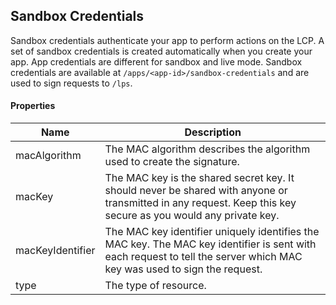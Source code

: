 ## Sandbox Credentials

Sandbox credentials authenticate your app to perform actions on the LCP. A set of sandbox credentials is created automatically when you create your app. App credentials are different for sandbox and live mode. Sandbox credentials are available at `/apps/<app-id>/sandbox-credentials` and are used to sign requests to `/lps`.

#### Properties

<table>
    <thead>
        <tr>
            <th>Name</th>
            <th>Description</th>
        </tr>
    </thead>
    <tbody>
        <tr>
            <td>macAlgorithm</td>
            <td>The MAC algorithm describes the algorithm used to create the signature.</td>
        </tr>
        <tr>
            <td>macKey</td>
            <td>The MAC key is the shared secret key. It should never be shared with anyone or transmitted in any request. Keep this key secure as you would any private key.</td>
        </tr>
        <tr>
            <td>macKeyIdentifier</td>
            <td>The MAC key identifier uniquely identifies the MAC key. The MAC key identifier is sent with each request to tell the server which MAC key was used to sign the request.</td>
        </tr>
        <tr>
            <td>type</td>
            <td>The type of resource.</td>
        </tr>
    </tbody>
</table>








